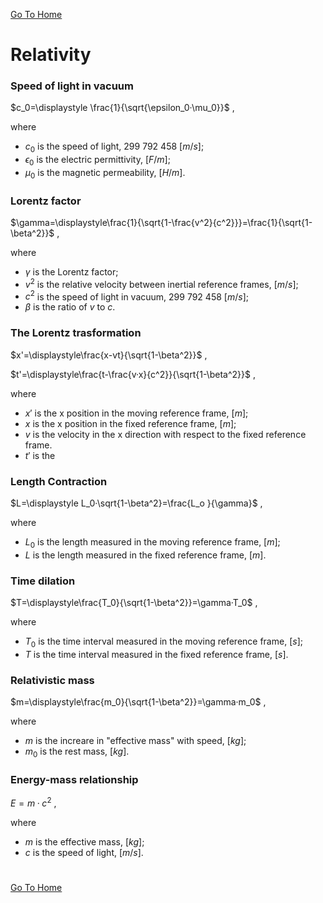 [Go To Home](https://github.com/melchiorrecaruso/ADimPas)

# Relativity

### Speed of light in vacuum

$c_0=\displaystyle \frac{1}{\sqrt{\epsilon_0·\mu_0}}$ ,

where

- $c_0$ is the speed of light, $299$ $792$ $458$ $[m/s]$;
- $\epsilon_0$ is the electric permittivity, $[F/m]$;
- $\mu_0$ is the magnetic permeability, $[H/m]$.

### Lorentz factor

$\gamma=\displaystyle\frac{1}{\sqrt{1-\frac{v^2}{c^2}}}=\frac{1}{\sqrt{1-\beta^2}}$ ,

where

- $\gamma$ is the Lorentz factor;
- $v^2$ is the relative velocity between inertial reference frames, $[m/s]$;
- $c^2$ is the speed of light in vacuum, $299$ $792$ $458$ $[m/s]$;
- $\beta$ is the ratio of $v$ to $c$.

### The Lorentz trasformation

$x'=\displaystyle\frac{x-vt}{\sqrt{1-\beta^2}}$ ,

$t'=\displaystyle\frac{t-\frac{v·x}{c^2}}{\sqrt{1-\beta^2}}$ ,

where

- $x'$ is the x position in the moving reference frame, $[m]$;
- $x$ is the x position in the fixed reference frame, $[m]$;
- $v$ is the velocity in the x direction with respect to the fixed reference frame.
- $t'$ is the 



### Length Contraction 

$L=\displaystyle L_0·\sqrt{1-\beta^2}=\frac{L_o }{\gamma}$ ,

where

- $L_0$ is the length measured in the moving reference frame, $[m]$;
- $L$ is the length measured in the fixed reference frame, $[m]$.

 ### Time dilation

 $T=\displaystyle\frac{T_0}{\sqrt{1-\beta^2}}=\gamma·T_0$ ,

 where

 - $T_0$ is the time interval measured in the moving reference frame, $[s]$;
 - $T$ is the time interval measured in the fixed reference frame, $[s]$.

### Relativistic mass

$m=\displaystyle\frac{m_0}{\sqrt{1-\beta^2}}=\gamma·m_0$ ,

where

- $m$ is the increare in "effective mass" with speed, $[kg]$;
- $m_0$ is the rest mass, $[kg]$.

### Energy-mass relationship

$E=m·c^2$ ,

where

- $m$ is the effective mass, $[kg]$;
- $c$ is the speed of light, $[m/s]$.

#
[Go To Home](https://github.com/melchiorrecaruso/ADimPas)